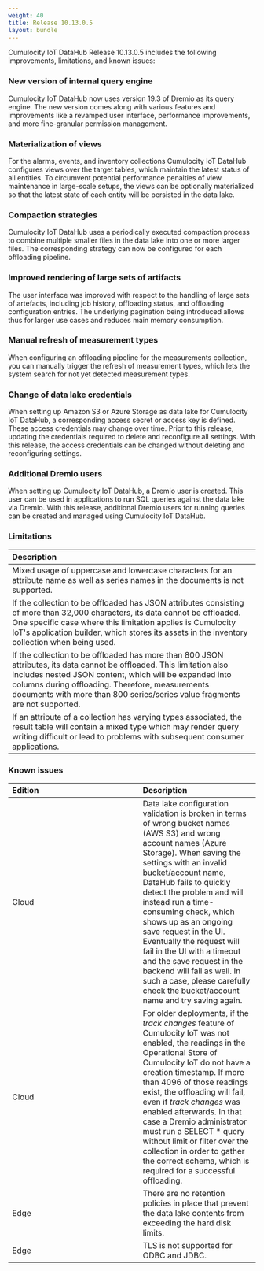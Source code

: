 ```yaml
---
weight: 40
title: Release 10.13.0.5
layout: bundle
---
```


Cumulocity IoT DataHub Release 10.13.0.5 includes the following improvements, limitations, and known issues:

### New version of internal query engine

Cumulocity IoT DataHub now uses version 19.3 of Dremio as its query engine. The new version comes along with various features and improvements like a revamped user interface, performance improvements, and more fine-granular permission management.

### Materialization of views

For the alarms, events, and inventory collections Cumulocity IoT DataHub configures views over the target tables, which maintain the latest status of all entities. To circumvent potential performance penalties of view maintenance in large-scale setups, the views can be optionally materialized so that the latest state of each entity will be persisted in the data lake.

### Compaction strategies

Cumulocity IoT DataHub uses a periodically executed compaction process to combine multiple smaller files in the data lake into one or more larger files. The corresponding strategy can now be configured for each offloading pipeline.

### Improved rendering of large sets of artifacts

The user interface was improved with respect to the handling of large sets of artefacts, including job history, offloading status, and offloading configuration entries. The underlying pagination being introduced allows thus for larger use cases and reduces main memory consumption.

### Manual refresh of measurement types

When configuring an offloading pipeline for the measurements collection, you can manually trigger the refresh of measurement types, which lets the system search for not yet detected measurement types.

### Change of data lake credentials

When setting up Amazon S3 or Azure Storage as data lake for Cumulocity IoT DataHub, a corresponding access secret or access key is defined. These access credentials may change over time. Prior to this release, updating the credentials required to delete and reconfigure all settings. With this release, the access credentials can be changed without deleting and reconfiguring settings. 

### Additional Dremio users

When setting up Cumulocity IoT DataHub, a Dremio user is created. This user can be used in applications to run SQL queries against the data lake via Dremio. With this release, additional Dremio users for running queries can be created and managed using Cumulocity IoT DataHub.

### Limitations

|<div style="width:250px">Description</div>
|:---
|Mixed usage of uppercase and lowercase characters for an attribute name as well as series names in the documents is not supported.|
|If the collection to be offloaded has JSON attributes consisting of more than 32,000 characters, its data cannot be offloaded. One specific case where this limitation applies is Cumulocity IoT's application builder, which stores its assets in the inventory collection when being used.|
|If the collection to be offloaded has more than 800 JSON attributes, its data cannot be offloaded. This limitation also includes nested JSON content, which will be expanded into columns during offloading. Therefore, measurements documents with more than 800 series/series value fragments are not supported.|
|If an attribute of a collection has varying types associated, the result table will contain a mixed type which may render query writing difficult or lead to problems with subsequent consumer applications.|

### Known issues

|<div style="width:250px">Edition|Description|
|:---|:---|
|Cloud|Data lake configuration validation is broken in terms of wrong bucket names (AWS S3) and wrong account names (Azure Storage). When saving the settings with an invalid bucket/account name, DataHub fails to quickly detect the problem and will instead run a time-consuming check, which shows up as an ongoing save request in the UI. Eventually the request will fail in the UI with a timeout and the save request in the backend will fail as well. In such a case, please carefully check the bucket/account name and try saving again.|
|Cloud|For older deployments, if the *track changes* feature of Cumulocity IoT was not enabled, the readings in the Operational Store of Cumulocity IoT do not have a creation timestamp. If more than 4096 of those readings exist, the offloading will fail, even if *track changes* was enabled afterwards. In that case a Dremio administrator must run a SELECT * query without limit or filter over the collection in order to gather the correct schema, which is required for a successful offloading.|
|Edge|There are no retention policies in place that prevent the data lake contents from exceeding the hard disk limits.|
|Edge|TLS is not supported for ODBC and JDBC.|
